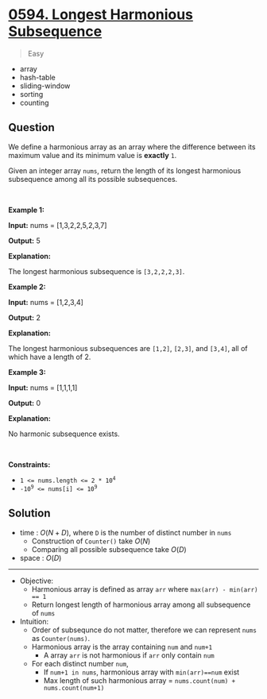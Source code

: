 # [0594. Longest Harmonious Subsequence](https://leetcode.com/problems/longest-harmonious-subsequence)


> Easy

- array
- hash-table
- sliding-window
- sorting
- counting



## Question


<p>We define a harmonious array as an array where the difference between its maximum value and its minimum value is <b>exactly</b> <code>1</code>.</p>

<p>Given an integer array <code>nums</code>, return the length of its longest harmonious <span data-keyword="subsequence-array">subsequence</span> among all its possible subsequences.</p>

<p>&nbsp;</p>
<p><strong class="example">Example 1:</strong></p>

<div class="example-block">
<p><strong>Input:</strong> <span class="example-io">nums = [1,3,2,2,5,2,3,7]</span></p>

<p><strong>Output:</strong> <span class="example-io">5</span></p>

<p><strong>Explanation:</strong></p>

<p>The longest harmonious subsequence is <code>[3,2,2,2,3]</code>.</p>
</div>

<p><strong class="example">Example 2:</strong></p>

<div class="example-block">
<p><strong>Input:</strong> <span class="example-io">nums = [1,2,3,4]</span></p>

<p><strong>Output:</strong> <span class="example-io">2</span></p>

<p><strong>Explanation:</strong></p>

<p>The longest harmonious subsequences are <code>[1,2]</code>, <code>[2,3]</code>, and <code>[3,4]</code>, all of which have a length of 2.</p>
</div>

<p><strong class="example">Example 3:</strong></p>

<div class="example-block">
<p><strong>Input:</strong> <span class="example-io">nums = [1,1,1,1]</span></p>

<p><strong>Output:</strong> <span class="example-io">0</span></p>

<p><strong>Explanation:</strong></p>

<p>No harmonic subsequence exists.</p>
</div>

<p>&nbsp;</p>
<p><strong>Constraints:</strong></p>

<ul>
	<li><code>1 &lt;= nums.length &lt;= 2 * 10<sup>4</sup></code></li>
	<li><code>-10<sup>9</sup> &lt;= nums[i] &lt;= 10<sup>9</sup></code></li>
</ul>



## Solution

- time  : $O(N+D)$, where `D` is the number of distinct number in `nums`
	- Construction of `Counter()` take $O(N)$
	- Comparing all possible subsequence take $O(D)$
- space : $O(D)$

---

- Objective:
	- Harmonious array is defined as array `arr` where `max(arr) - min(arr) == 1`
	- Return longest length of harmonious array among all subsequence of `nums`
- Intuition:
	- Order of subsequnce do not matter, therefore we can represent `nums` as `Counter(nums)`.
	- Harmonious array is the array containing `num` and `num+1`
		- A array `arr` is not harmonious if `arr` only contain `num`
	- For each distinct number `num`,  
		- If `num+1 in nums`, harmonious array with `min(arr)==num` exist 
		- Max length of such harmonious array = `nums.count(num) + nums.count(num+1)`
